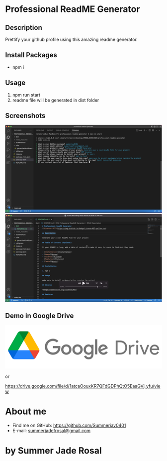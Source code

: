 
# Professional ReadME Generator

## Description

Prettify your github profile using this amazing readme generator.

## Install Packages

* npm i

## Usage

1. npm run start
2. readme file will be generated in dist folder

## Screenshots
![Screen1](./screenshots/Screen%20Shot%202022-08-03%20at%2011.10.40%20PM.png)
![Screen2](./screenshots/Screen%20Shot%202022-08-03%20at%2011.11.33%20PM.png)

## Demo in Google Drive
[![Watch the video](./screenshots/Google_Drive_text_logo_grey.png)](https://drive.google.com/file/d/1atcaOouxKR7QFdGDPhQtO5EaaGVj_yfu/view)

or

https://drive.google.com/file/d/1atcaOouxKR7QFdGDPhQtO5EaaGVj_yfu/view

# About me
* Find me on GitHub: https://github.com/Summerjay0401
* E-mail: summerjadefrosal@gmail.com

# by Summer Jade Rosal
    
